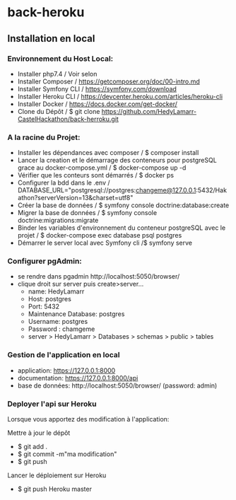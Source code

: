 # back-heroku
## Installation en local


### Environnement du Host Local:

- Installer php7.4 / Voir selon 
- Installer Composer / https://getcomposer.org/doc/00-intro.md
- Installer Symfony CLI / https://symfony.com/download
- Installer Heroku CLI  /  https://devcenter.heroku.com/articles/heroku-cli
- Installer Docker  / https://docs.docker.com/get-docker/
- Clone du Dépôt / $ git clone https://github.com/HedyLamarr-CastelHackathon/back-herroku.git

### A la racine du Projet:

- Installer les dépendances avec composer / $ composer install
- Lancer  la creation et le démarrage des conteneurs pour postgreSQL grace au docker-compose.yml / $ docker-compose up -d
- Vérifier que les conteurs sont démarrés / $ docker ps
- Configurer la bdd dans  le .env / DATABASE_URL="postgresql://postgres:changeme@127.0.0.1:5432/Hakathon?serverVersion=13&charset=utf8"
- Créer la base de données / $ symfony console doctrine:database:create
- Migrer la base de données / $ symfony console doctrine:migrations:migrate
- Binder les variables d'environnement du conteneur postgreSQL avec le projet  / $ docker-compose exec database psql postgres
- Démarrer le server local avec Symfony cli /$ symfony serve


### Configurer pgAdmin:

- se rendre dans pgadmin http://localhost:5050/browser/
- clique droit sur server puis create>server...
    - name: HedyLamarr
    - Host: postgres
    - Port: 5432
    - Maintenance Database: postgres
    - Username: postgres
    - Password : chamgeme
    - server > HedyLamarr > Databases > schemas > public > tables


### Gestion de l'application en local

-  application: https://127.0.0.1:8000
-  documentation:  https://127.0.0.1:8000/api        
-  base de données: http://localhost:5050/browser/ (password: admin)


### Deployer l'api sur Heroku

Lorsque vous apportez des modification à l'application:

Mettre à jour le dépôt
- $ git add .
- $ git commit -m"ma modification"
- $ git push

Lancer le déploiement sur Heroku
- $ git push Heroku master   



